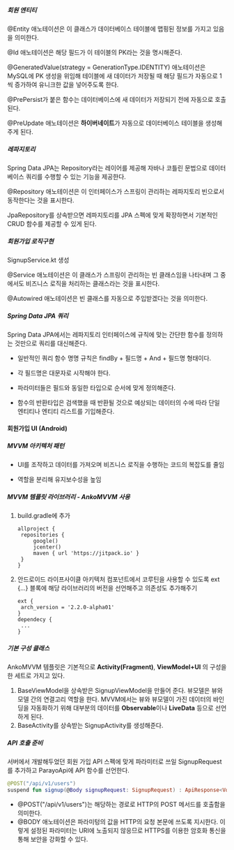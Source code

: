 ##### 회원 엔티티

@Entity 애노테이션은 이 클래스가 데이터베이스 테이블에 맵핑된 정보를 가지고 있음을 의미한다.

@Id 애노테이션은 해당 필드가 이 테이블의 PK라는 것을 명시해준다.

@GeneratedValue(strategy = GenerationType.IDENTITY) 애노테이션은 MySQL에 PK 생성을 위임해 테이블에 새 데이터가 저장될 때 해당 필드가 자동으로 1씩 증가하여 유니크한 값을 넣어주도록 한다.

@PrePersist가 붙은 함수는 데이터베이스에 새 데이터가 저장되기 전에 자동으로 호출된다.

@PreUpdate 애노테이션은 **하이버네이트**가 자동으로 데이터베이스 테이블을 생성해주게 된다.



##### 레파지토리

Spring Data JPA는 Repository라는 레이어를 제공해 자바나 코틀린 문법으로 데이터베이스 쿼리를 수행할 수 있는 기능을 제공한다.

@Repository 애노테이션은 이 인터페이스가 스프링이 관리하는 레파지토리 빈으로서 동작한다는 것을 표시한다. 

JpaRepository를 상속받으면 레파지토리를 JPA 스펙에 맞게 확장하면서 기본적인 CRUD 함수를 제공할 수 있게 된다.



##### 회원가입 로직구현

SignupService.kt 생성

@Service 애노테이션은 이 클래스가 스프링이 관리하는 빈 클래스임을 나타내며 그 중에서도 비즈니스 로직을 처리하는 클래스라는 것을 표시한다.

@Autowired 애노테이션은 빈 클래스를 자동으로 주입받겠다는 것을 의미한다. 



##### Spring Data JPA 쿼리

Spring Data JPA에서는 레파지토리 인터페이스에 규칙에 맞는 간단한 함수를 정의하는 것만으로 쿼리를 대신해준다. 

- 일반적인 쿼리 함수 명명 규칙은 findBy + 필드명 + And + 필드명 형태이다.

- 각 필드명은 대문자로 시작해야 한다.

- 파라미터들은 필드와 동일한 타입으로 순서에 맞게 정의해준다.

- 함수의 반환타입은 검색했을 때 반환될 것으로 예상되는 데이터의 수에 따라 단일 엔티티나 엔티티 리스트를 기입해준다.

  

#### 회원가입 UI (Android)

##### MVVM 아키텍처 패턴

- UI를 조작하고 데이터를 가져오며 비즈니스 로직을 수행하는 코드의 복잡도를 줄임

- 역할을 분리해 유지보수성을 높임



##### MVVM 템플릿 라이브러리 - AnkoMVVM 사용

1. build.gradle에 추가

   ```
   allproject {
   	repositories {
   		google()
   		jcenter()
   		maven { url 'https://jitpack.io' }
   	}
   }
   ```

2. 안드로이드 라이프사이클 아키텍처 컴포넌트에서 코루틴을 사용할 수 있도록 ext {...} 블록에 해당 라이브러리의 버전을 선언해주고 의존성도 추가해주기

   ```
   ext {
   	arch_version = '2.2.0-alpha01'
   }
   dependecy {
   	...
   }
   ```



##### 기본 구성 클래스

AnkoMVVM 템플릿은 기본적으로 **Activity(Fragment)**, **ViewModel+UI** 의 구성을 한 세트로 가지고 있다.

1. BaseViewModel을 상속받은  SignupViewModel을 만들어 준다. 뷰모델은 뷰와 모델 간의 연결고리 역할을 한다. 
   MVVM에서는 뷰와 뷰모델이 가진 데이터의 바인딩을 자동화하기 위해 대부분의 데이터를 **Observable**이나 **LiveData** 등으로 선언하게 된다.
2. BaseActivity를 상속받는 SignupActivity를 생성해준다.



##### API 호출 준비

서버에서 개발해두었던 회원 가입 API 스펙에 맞게 파라미터로 쓰일 SignupRequest를 추가하고 ParayoApi에 API 함수를 선언한다.

```kotlin
@POST("/api/v1/users")
suspend fun signup(@Body signupRequest: SignupRequest) : ApiResponse<Void>
```

- @POST("/api/v1/users")는 해당하는 경로로 HTTP의 POST 메서드를 호출함을 의미한다.
- @BODY 애노테이션은 파라미텅의 값을 HTTP의 요청 본문에 쓰도록 지시한다. 이렇게 설정된 파라미터는 URI에 노출되지 않응므로 HTTPS를 이용한 암호화 통신을 통해 보안을 강화할 수 있다.

